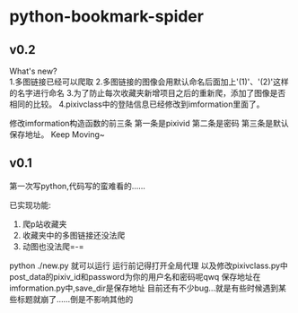 # python-bookmark-spider

## v0.2
What's new?<br>
1.多图链接已经可以爬取
2.多图链接的图像会用默认命名后面加上'(1)'、'(2)'这样的名字进行命名
3.为了防止每次收藏夹新增项目之后的重新爬，添加了图像是否相同的比较。
4.pixivclass中的登陆信息已经修改到imformation里面了。

修改imformation构造函数的前三条
第一条是pixivid
第二条是密码
第三条是默认保存地址。
Keep Moving~



## v0.1
第一次写python,代码写的蛮难看的……

已实现功能:
1. 爬p站收藏夹
2. 收藏夹中的多图链接还没法爬
3. 动图也没法爬=-=

python ./new.py 就可以运行
运行前记得打开全局代理
以及修改pixivclass.py中
post_data的pixiv_id和password为你的用户名和密码呢qwq
保存地址在imformation.py中,save_dir是保存地址
目前还有不少bug…就是有些时候遇到某些标题就崩了……倒是不影响其他的
